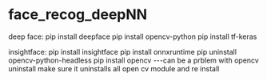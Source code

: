 # face_recog_deepNN
deep face:
pip install deepface
pip install opencv-python
pip install tf-keras

insightface:
pip install insightface
pip install onnxruntime 
pip uninstall opencv-python-headless
pip install opencv
---can be a prblem with opencv uninstall make sure it uninstalls all open cv module and re install
 